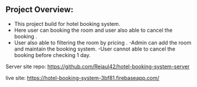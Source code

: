 ## Project Overview:
- This project build for hotel booking system.
- Here user can booking the room and user also able to cancel the booking .
- User also able to filtering the room by pricing .
-Admin can add the room and maintain the booking system.
-User cannot able to cancel the booking before checking 1 day.


Server site repo: https://github.com/Rejaul42/hotel-booking-system-server

live site: https://hotel-booking-system-3bf81.firebaseapp.com/


